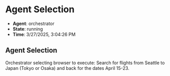 # Agent Selection

- **Agent**: orchestrator
- **State**: running
- **Time**: 3/27/2025, 3:04:26 PM

## Agent Selection

Orchestrator selecting browser to execute: Search for flights from Seattle to Japan (Tokyo or Osaka) and back for the dates April 15-23.

